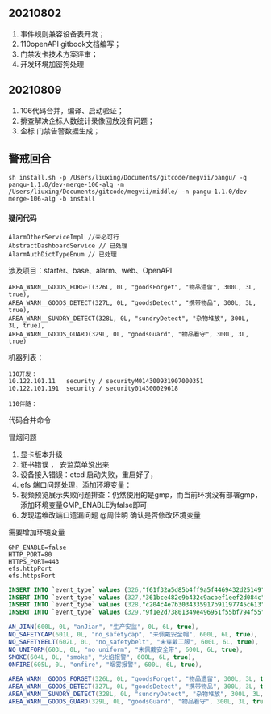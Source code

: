 ## 20210802

1. 事件规则兼容设备表开发；
2. 110openAPI gitbook文档编写；
3. 门禁发卡技术方案评审；
4. 开发环境加密狗处理



## 20210809

1. 106代码合并，编译、启动验证；
2. 排查解决企标人数统计录像回放没有问题；
3. 企标 门禁告警数据生成；





## 警戒回合

```
sh install.sh -p /Users/liuxing/Documents/gitcode/megvii/pangu/ -q pangu-1.1.0/dev-merge-106-alg -m /Users/liuxing/Documents/gitcode/megvii/middle/ -n pangu-1.1.0/dev-merge-106-alg -b install
```



#### 疑问代码

```
AlarmOtherServiceImpl //未必可行
AbstractDashboardService // 已处理
AlarmAuthDictTypeEnum // 已处理
```

涉及项目：starter、base、alarm、web、OpenAPI

```
AREA_WARN__GOODS_FORGET(326L, 0L, "goodsForget", "物品遗留", 300L, 3L, true),
AREA_WARN__GOODS_DETECT(327L, 0L, "goodsDetect", "携带物品", 300L, 3L, true),
AREA_WARN__SUNDRY_DETECT(328L, 0L, "sundryDetect", "杂物堆放", 300L, 3L, true),
AREA_WARN__GOODS_GUARD(329L, 0L, "goodsGuard", "物品看守", 300L, 3L, true)
```



机器列表：

```
110开发：
10.122.101.11   security / securityM014300931907000351
10.122.101.191  security / security014300029618

110伴随：

```

代码合并命令





冒烟问题

1. 显卡版本升级
2. 证书错误 ， 安监菜单没出来
3. 设备接入错误：etcd 启动失败，重启好了，
4. efs 端口问题处理，添加环境变量：
5. 视频预览展示失败问题排查：仍然使用的是gmp，而当前环境没有部署gmp，添加环境变量GMP_ENABLE为false即可
6. 发现运维改端口遗漏问题  @周佳明 确认是否修改环境变量



需要增加环境变量

```
GMP_ENABLE=false
HTTP_PORT=80
HTTPS_PORT=443
efs.httpPort
efs.httpsPort
```







```sql
INSERT INTO `event_type` values (326,"f61f32a5d85b4ff9a5f4469432d25149","物品遗留","goodsForget","3",300,"zone_controll_model,alarm_type_action","pangu,pangu_xinghe,pangu_haihe,pangu_yy",520,0,now(),now());
INSERT INTO `event_type` values (327,"361bce482e9b432c9acbef1eef2d084c","携带物品","goodsDetect","3",300,"zone_controll_model,alarm_type_action","pangu,pangu_xinghe,pangu_haihe,pangu_yy",540,0,now(),now());
INSERT INTO `event_type` values (328,"c204c4e7b3034335917b91197745c613","杂物堆放","sundryDetect","3",300,"zone_controll_model,alarm_type_action","pangu,pangu_xinghe,pangu_haihe,pangu_yy",560,0,now(),now());
INSERT INTO `event_type` values (329,"9f1e2d73801349e496951f55bf794f55","物品看守","goodsGuard","3",300,"zone_controll_model,alarm_type_action","pangu,pangu_xinghe,pangu_haihe,pangu_yy",580,0,now(),now());


```



```java
AN_JIAN(600L, 0L, "anJian", "生产安监", 0L, 6L, true),
NO_SAFETYCAP(601L, 0L, "no_safetycap", "未佩戴安全帽", 600L, 6L, true),
NO_SAFETYBELT(602L, 0L, "no_safetybelt", "未穿戴工服", 600L, 6L, true),
NO_UNIFORM(603L, 0L, "no_uniform", "未佩戴安全带", 600L, 6L, true),
SMOKE(604L, 0L, "smoke", "火焰报警", 600L, 6L, true),
ONFIRE(605L, 0L, "onfire", "烟雾报警", 600L, 6L, true),

AREA_WARN__GOODS_FORGET(326L, 0L, "goodsForget", "物品遗留", 300L, 3L, true),
AREA_WARN__GOODS_DETECT(327L, 0L, "goodsDetect", "携带物品", 300L, 3L, true),
AREA_WARN__SUNDRY_DETECT(328L, 0L, "sundryDetect", "杂物堆放", 300L, 3L, true),
AREA_WARN__GOODS_GUARD(329L, 0L, "goodsGuard", "物品看守", 300L, 3L, true),
```
